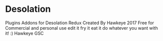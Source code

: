 # Desolation
Plugins Addons for Desolation Redux 
Created By Hawkeye 2017
Free for Commercial and personal use edit it fry it eat it do whatever you want with it!
:)
Hawkeye GSC 
